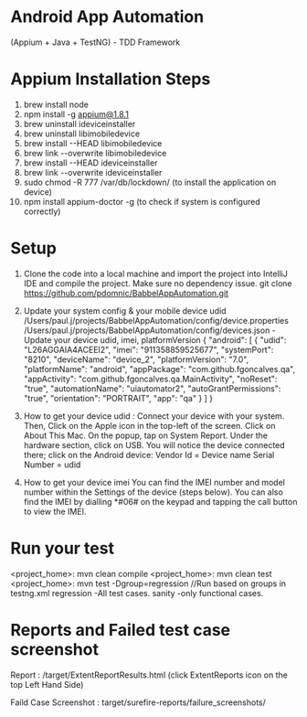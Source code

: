 # Android App Automation 
(Appium + Java + TestNG) - TDD Framework

# Appium Installation Steps
1. brew install node 
2. npm install -g appium@1.8.1
3. brew uninstall ideviceinstaller
4. brew uninstall libimobiledevice
5. brew install --HEAD libimobiledevice
6. brew link --overwrite libimobiledevice
7. brew install --HEAD ideviceinstaller
8. brew link --overwrite ideviceinstaller
9. sudo chmod -R 777 /var/db/lockdown/      (to install the application on device)
10. npm install appium-doctor -g            (to check if system is configured correctly)

# Setup
1. Clone the code into a local machine and import the project into IntelliJ IDE and compile the project. Make sure no dependency issue.
git clone https://github.com/pdomnic/BabbelAppAutomation.git

2. Update your system config & your mobile device udid
/Users/paul.j/projects/BabbelAppAutomation/config/device.properties
/Users/paul.j/projects/BabbelAppAutomation/config/devices.json   - Update your device udid, imei, platformVersion
{
  "android": [
    {
      "udid": "L26AGGAIA4ACEEI2",
      "imei": "911358859525677",
      "systemPort": "8210",
      "deviceName": "device_2",
      "platformVersion": "7.0",
      "platformName": "android",
      "appPackage": "com.github.fgoncalves.qa",
      "appActivity": "com.github.fgoncalves.qa.MainActivity",
      "noReset": "true",
      "automationName": "uiautomator2",
      "autoGrantPermissions": "true",
      "orientation": "PORTRAIT",
      "app": "qa"
    }
  ]
}

3. How to get your device udid : Connect your device with your system. Then,
Click on the Apple icon in the top-left of the screen. 
Click on About This Mac. On the popup, tap on System Report. 
Under the hardware section, click on USB. You will notice the device connected there; click on the Android device: 
Vendor Id = Device name
Serial Number = udid

4. How to get your device imei
You can find the IMEI number and model number within the Settings of the device (steps below). You can also find the IMEI by dialling *#06# on the keypad and tapping the call button to view the IMEI.


# Run your test
<project_home>: mvn clean compile
<project_home>: mvn clean test
<project_home>: mvn test -Dgroup=regression //Run based on groups in testng.xml regression -All test cases. sanity -only functional cases.

# Reports and Failed test case screenshot
Report : /target/ExtentReportResults.html   (click ExtentReports icon on the top Left Hand Side)

Faild Case Screenshot : target/surefire-reports/failure_screenshots/
